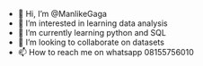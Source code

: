 - 👋 Hi, I’m @ManlikeGaga
- 👀 I’m interested in learning data analysis
- 🌱 I’m currently learning python and SQL
- 💞️ I’m looking to collaborate on datasets
- 📫 How to reach me on whatsapp 08155756010

<!---
ManlikeGaga/ManlikeGaga is a ✨ special ✨ repository because its `README.md` (this file) appears on your GitHub profile.
You can click the Preview link to take a look at your changes.
--->
